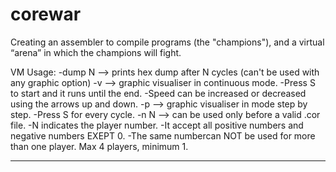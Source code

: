 # corewar
Creating an assembler to compile programs (the "champions"), and a virtual “arena” in which the champions will fight.

VM Usage:
 -dump N --> prints hex dump after N cycles (can't be used with any graphic option)
 -v --> graphic visualiser in continuous mode.
     -Press S to start and it runs until the end.
     -Speed can be increased or decreased using the arrows up and down.
 -p --> graphic visualiser in mode step by step.
		-Press S for every cycle.
 -n N --> can be used only before a valid .cor file.
		-N indicates the player number.
		-It accept all positive numbers and negative numbers EXEPT 0.
		-The same numbercan NOT be used for more than one player.
 Max 4 players, minimum 1.

********************************************************************************
